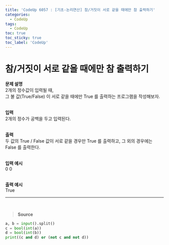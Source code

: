 ```yaml
---
title: 'CodeUp 6057 : [기초-논리연산] 참/거짓이 서로 같을 때에만 참 출력하기'
categories:
  - CodeUp
tags:
  - CodeUp
toc: true
toc_sticky: true
toc_label: 'CodeUp'
---
```


# 참/거짓이 서로 같을 때에만 참 출력하기

**문제 설명**  
2개의 정수값이 입력될 때,  
그 불 값(True/False) 이 서로 같을 때에만 True 를 출력하는 프로그램을 작성해보자.  
<br>

**입력**  
2개의 정수가 공백을 두고 입력된다.  
<br>

**출력**  
두 값의 True / False 값이 서로 같을 경우만 True 를 출력하고, 그 외의 경우에는 False 를 출력한다.  
<br>

**입력 예시**  
0 0  
<br>

**출력 예시**  
True

---

<br>

> **Source**

```python
a, b = input().split()
c = bool(int(a))
d = bool(int(b))
print((c and d) or (not c and not d))
```
